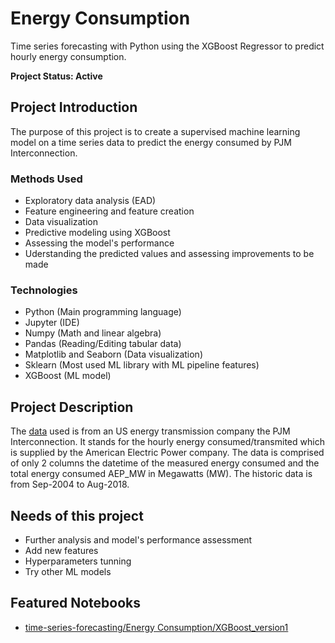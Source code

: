 
# Energy Consumption
Time series forecasting with Python using the XGBoost Regressor to predict hourly energy consumption.

**Project Status: Active**

## Project Introduction

The purpose of this project is to create a supervised machine learning model on a time series data to predict the energy consumed by PJM Interconnection.

### Methods Used

- Exploratory data analysis (EAD)
- Feature engineering and feature creation
- Data visualization
- Predictive modeling using XGBoost
- Assessing the model's performance 
- Uderstanding the predicted values and assessing improvements to be made

### Technologies

- Python (Main programming language)
- Jupyter (IDE)
- Numpy (Math and linear algebra)
- Pandas (Reading/Editing tabular data)
- Matplotlib and Seaborn (Data visualization)
- Sklearn (Most used ML library with ML pipeline features)
- XGBoost (ML model)

## Project Description

The <a href="https://www.kaggle.com/datasets/robikscube/hourly-energy-consumption">data</a> used is from an US energy transmission company the PJM Interconnection. It stands for the hourly energy consumed/transmited which is supplied by the American Electric Power company. The data is comprised of only 2 columns the datetime of the measured energy consumed and the total energy consumed AEP_MW in Megawatts (MW). The historic data is from Sep-2004 to Aug-2018.

## Needs of this project

- Further analysis and model's performance assessment
- Add new features
- Hyperparameters tunning
- Try other ML models

## Featured Notebooks
- <a href="https://github.com/brenoingwersen/time-series-forecasting/blob/main/Energy%20Consumption/XGBoost_version1.ipynb">time-series-forecasting/Energy Consumption/XGBoost_version1</a>
